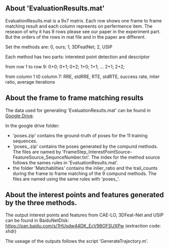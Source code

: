 ## About 'EvaluationResults.mat'
EvaluationResults.mat is a 9x7 matrix. Each row shows one frame to frame matching result and each column repreents on perfermence item. The reseaon of why it has 9 rows please see our paper in the experiment part. But the orders of the rows in mat file and in the paper are different.


Set the methods are:
0, ours; 1, 3DFeatNet; 2, USIP


Each method has two parts: interetest point detection and descriptor


from row 1 to row 9:
0+0;
0+1;
0+2;
1+0;
1+1;
...
2+1;
2+2;


from column 1 t0 column 7:
RRE, stdRRE, RTE, stdRTE, success rate, inlier ratio, average iterations


## About the frame to frame matching results
The data used for generating 'EvaluationResults.mat' can be found in [Google Drive](https://drive.google.com/open?id=1rlOtIw7v7HSDjI5VwFGfT2YKP-RgRlnj).


In the google drive folder:
- 'poses.zip' contains the ground-truth of poses for the 11 training sequences.
- 'poses_.zip' contains the poses generated by the compund methods. The files are named by 'FrameStep_InterestPointSource-FeatureSource_SequnceNumber.txt'. The index for the method source follows the sames rules in 'EvaluationResults.mat'.
- the folder 'Matchablities' contains the inlier_ratio and the trail_counts during the frame to frame matching of the 9 compund methods. The files are named using the same rules with 'poses_'.


## About the interest points and features generated by the three methods.
The output interest points and features from CAE-LO, 3DFeat-Net and USIP can be found in BaiduNetDisk:
https://pan.baidu.com/s/1HUsdw44DK_EcV98OFSUXPw (extraction code: xhdr)

The useage of the outputs follows the script 'GenerateTrajectory.m'.

